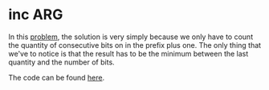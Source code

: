 # inc ARG

In this [problem](https://codeforces.com/problemset/problem/465/A), the solution is very simply because we only have to count the quantity of consecutive bits on in the prefix plus one.
The only thing that we've to notice is that the result has to be the minimum between the last quantity and the number of bits.

The code can be found [here](./solution.cpp).
